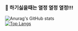 
### 🌱 하기싫을때는 열정 열정 열정!!!

![Anurag's GitHub stats](https://github-readme-stats.vercel.app/api?username=rbals0445&show_icons=true&theme=dark&count_private=true)
<br>
[![Top Langs](https://github-readme-stats.vercel.app/api/top-langs/?username=rbals0445&layout=compact&show_icons=true&theme=dark&count_private=true)](https://github.com/anuraghazra/github-readme-stats)

<!--
**rbals0445/rbals0445** is a ✨ _special_ ✨ repository because its `README.md` (this file) appears on your GitHub profile.

Here are some ideas to get you started:

- 🔭 I’m currently working on ...
- 🌱 I’m currently learning ...
- 👯 I’m looking to collaborate on ...
- 🤔 I’m looking for help with ...
- 💬 Ask me about ...
- 📫 How to reach me: ...
- 😄 Pronouns: ...
- ⚡ Fun fact: ...
-->
